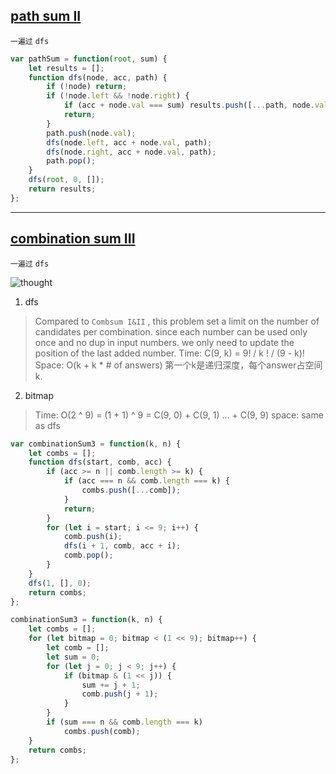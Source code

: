 ## [path sum II](https://leetcode.com/problems/path-sum-ii/description/)

`一遍过` `dfs`

```javascript
var pathSum = function(root, sum) {
    let results = [];
    function dfs(node, acc, path) {
        if (!node) return;
        if (!node.left && !node.right) {
            if (acc + node.val === sum) results.push([...path, node.val]);
            return;
        }
        path.push(node.val);
        dfs(node.left, acc + node.val, path);
        dfs(node.right, acc + node.val, path);
        path.pop();
    }
    dfs(root, 0, []);
    return results;
};
```
---
## [combination sum III](https://leetcode.com/problems/combination-sum-iii/description/)

`一遍过` `dfs`

![thought](http://zxi.mytechroad.com/blog/wp-content/uploads/2017/11/216-ep100.png)

1. dfs
> Compared to `Combsum I&II` , this problem set a limit on the number of candidates per combination.
> since each number can be used only once and no dup in input numbers. we only need to update the position of the last added number.
> Time: C(9, k) = 9! / k ! / (9 - k)!
> Space: O(k + k * # of answers) 第一个k是递归深度，每个answer占空间 k.
2. bitmap
> Time: O(2 ^ 9) = (1 + 1) ^ 9  = C(9, 0) + C(9, 1) ... + C(9, 9)
> space: same as dfs

```javascript
var combinationSum3 = function(k, n) {
    let combs = [];
    function dfs(start, comb, acc) {
        if (acc >= n || comb.length >= k) {
            if (acc === n && comb.length === k) {
                combs.push([...comb]);
            }
            return;
        }
        for (let i = start; i <= 9; i++) {
            comb.push(i);
            dfs(i + 1, comb, acc + i);
            comb.pop();
        }
    }
    dfs(1, [], 0);
    return combs;
};

combinationSum3 = function(k, n) {
    let combs = [];
    for (let bitmap = 0; bitmap < (1 << 9); bitmap++) {
        let comb = [];
        let sum = 0;
        for (let j = 0; j < 9; j++) {
            if (bitmap & (1 << j)) {
                sum += j + 1;
                comb.push(j + 1);
            }
        }
        if (sum === n && comb.length === k)
            combs.push(comb);
    }
    return combs;
};
```
